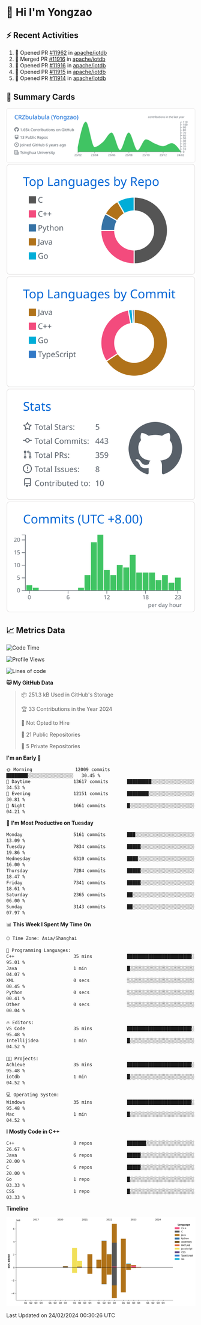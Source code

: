 # 👋 Hi I'm Yongzao

## ⚡ Recent Activities
<!--START_SECTION:activity-->
1. 💪 Opened PR [#11962](https://github.com/apache/iotdb/pull/11962) in [apache/iotdb](https://github.com/apache/iotdb)
2. 🎉 Merged PR [#11916](https://github.com/apache/iotdb/pull/11916) in [apache/iotdb](https://github.com/apache/iotdb)
3. 💪 Opened PR [#11916](https://github.com/apache/iotdb/pull/11916) in [apache/iotdb](https://github.com/apache/iotdb)
4. 💪 Opened PR [#11915](https://github.com/apache/iotdb/pull/11915) in [apache/iotdb](https://github.com/apache/iotdb)
5. 💪 Opened PR [#11914](https://github.com/apache/iotdb/pull/11914) in [apache/iotdb](https://github.com/apache/iotdb)
<!--END_SECTION:activity-->

## 🎑 Summary Cards

[![](https://raw.githubusercontent.com/CRZbulabula/CRZbulabula/main/profile-summary-card-output/github/0-profile-details.svg)](https://github.com/vn7n24fzkq/github-profile-summary-cards)
[![](https://raw.githubusercontent.com/CRZbulabula/CRZbulabula/main/profile-summary-card-output/github/1-repos-per-language.svg)](https://github.com/vn7n24fzkq/github-profile-summary-cards) [![](https://raw.githubusercontent.com/CRZbulabula/CRZbulabula/main/profile-summary-card-output/github/2-most-commit-language.svg)](https://github.com/vn7n24fzkq/github-profile-summary-cards)
[![](https://raw.githubusercontent.com/CRZbulabula/CRZbulabula/main/profile-summary-card-output/github/3-stats.svg)](https://github.com/vn7n24fzkq/github-profile-summary-cards) [![](https://raw.githubusercontent.com/CRZbulabula/CRZbulabula/main/profile-summary-card-output/github/4-productive-time.svg)](https://github.com/vn7n24fzkq/github-profile-summary-cards)

## 📈 Metrics Data

<!--START_SECTION:waka-->
![Code Time](http://img.shields.io/badge/Code%20Time-564%20hrs%2019%20mins-blue)

![Profile Views](http://img.shields.io/badge/Profile%20Views-0-blue)

![Lines of code](https://img.shields.io/badge/From%20Hello%20World%20I%27ve%20Written-25.9%20million%20lines%20of%20code-blue)

**🐱 My GitHub Data** 

> 📦 251.3 kB Used in GitHub's Storage 
 > 
> 🏆 33 Contributions in the Year 2024
 > 
> 🚫 Not Opted to Hire
 > 
> 📜 21 Public Repositories 
 > 
> 🔑 5 Private Repositories 
 > 
**I'm an Early 🐤** 

```text
🌞 Morning                12009 commits       ████████░░░░░░░░░░░░░░░░░   30.45 % 
🌆 Daytime                13617 commits       █████████░░░░░░░░░░░░░░░░   34.53 % 
🌃 Evening                12151 commits       ████████░░░░░░░░░░░░░░░░░   30.81 % 
🌙 Night                  1661 commits        █░░░░░░░░░░░░░░░░░░░░░░░░   04.21 % 
```
📅 **I'm Most Productive on Tuesday** 

```text
Monday                   5161 commits        ███░░░░░░░░░░░░░░░░░░░░░░   13.09 % 
Tuesday                  7834 commits        █████░░░░░░░░░░░░░░░░░░░░   19.86 % 
Wednesday                6310 commits        ████░░░░░░░░░░░░░░░░░░░░░   16.00 % 
Thursday                 7284 commits        █████░░░░░░░░░░░░░░░░░░░░   18.47 % 
Friday                   7341 commits        █████░░░░░░░░░░░░░░░░░░░░   18.61 % 
Saturday                 2365 commits        ██░░░░░░░░░░░░░░░░░░░░░░░   06.00 % 
Sunday                   3143 commits        ██░░░░░░░░░░░░░░░░░░░░░░░   07.97 % 
```


📊 **This Week I Spent My Time On** 

```text
🕑︎ Time Zone: Asia/Shanghai

💬 Programming Languages: 
C++                      35 mins             ████████████████████████░   95.01 % 
Java                     1 min               █░░░░░░░░░░░░░░░░░░░░░░░░   04.07 % 
XML                      0 secs              ░░░░░░░░░░░░░░░░░░░░░░░░░   00.45 % 
Python                   0 secs              ░░░░░░░░░░░░░░░░░░░░░░░░░   00.41 % 
Other                    0 secs              ░░░░░░░░░░░░░░░░░░░░░░░░░   00.04 % 

🔥 Editors: 
VS Code                  35 mins             ████████████████████████░   95.48 % 
Intellijidea             1 min               █░░░░░░░░░░░░░░░░░░░░░░░░   04.52 % 

🐱‍💻 Projects: 
Achieve                  35 mins             ████████████████████████░   95.48 % 
iotdb                    1 min               █░░░░░░░░░░░░░░░░░░░░░░░░   04.52 % 

💻 Operating System: 
Windows                  35 mins             ████████████████████████░   95.48 % 
Mac                      1 min               █░░░░░░░░░░░░░░░░░░░░░░░░   04.52 % 
```

**I Mostly Code in C++** 

```text
C++                      8 repos             ███████░░░░░░░░░░░░░░░░░░   26.67 % 
Java                     6 repos             █████░░░░░░░░░░░░░░░░░░░░   20.00 % 
C                        6 repos             █████░░░░░░░░░░░░░░░░░░░░   20.00 % 
Go                       1 repo              █░░░░░░░░░░░░░░░░░░░░░░░░   03.33 % 
CSS                      1 repo              █░░░░░░░░░░░░░░░░░░░░░░░░   03.33 % 
```



**Timeline**

![Lines of Code chart](https://raw.githubusercontent.com/CRZbulabula/CRZbulabula/main/assets/bar_graph.png)


 Last Updated on 24/02/2024 00:30:26 UTC
<!--END_SECTION:waka-->

